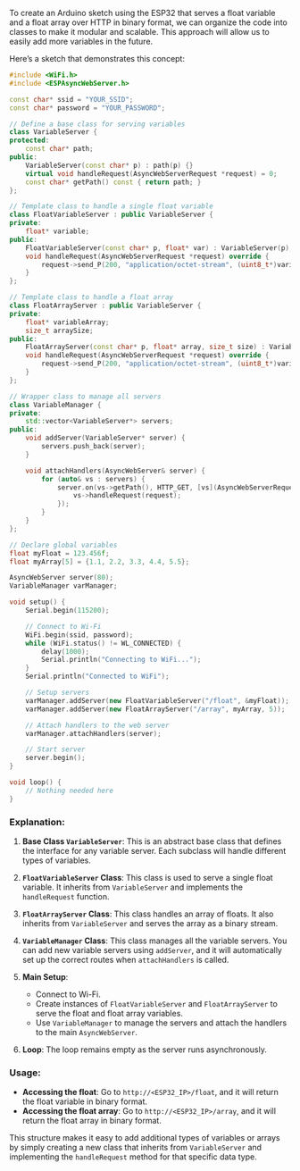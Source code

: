 To create an Arduino sketch using the ESP32 that serves a float variable and a float array over HTTP in binary format, we can organize the code into classes to make it modular and scalable. This approach will allow us to easily add more variables in the future.

Here’s a sketch that demonstrates this concept:

```cpp
#include <WiFi.h>
#include <ESPAsyncWebServer.h>

const char* ssid = "YOUR_SSID";
const char* password = "YOUR_PASSWORD";

// Define a base class for serving variables
class VariableServer {
protected:
    const char* path;
public:
    VariableServer(const char* p) : path(p) {}
    virtual void handleRequest(AsyncWebServerRequest *request) = 0;
    const char* getPath() const { return path; }
};

// Template class to handle a single float variable
class FloatVariableServer : public VariableServer {
private:
    float* variable;
public:
    FloatVariableServer(const char* p, float* var) : VariableServer(p), variable(var) {}
    void handleRequest(AsyncWebServerRequest *request) override {
        request->send_P(200, "application/octet-stream", (uint8_t*)variable, sizeof(float));
    }
};

// Template class to handle a float array
class FloatArrayServer : public VariableServer {
private:
    float* variableArray;
    size_t arraySize;
public:
    FloatArrayServer(const char* p, float* array, size_t size) : VariableServer(p), variableArray(array), arraySize(size) {}
    void handleRequest(AsyncWebServerRequest *request) override {
        request->send_P(200, "application/octet-stream", (uint8_t*)variableArray, sizeof(float) * arraySize);
    }
};

// Wrapper class to manage all servers
class VariableManager {
private:
    std::vector<VariableServer*> servers;
public:
    void addServer(VariableServer* server) {
        servers.push_back(server);
    }

    void attachHandlers(AsyncWebServer& server) {
        for (auto& vs : servers) {
            server.on(vs->getPath(), HTTP_GET, [vs](AsyncWebServerRequest *request) {
                vs->handleRequest(request);
            });
        }
    }
};

// Declare global variables
float myFloat = 123.456f;
float myArray[5] = {1.1, 2.2, 3.3, 4.4, 5.5};

AsyncWebServer server(80);
VariableManager varManager;

void setup() {
    Serial.begin(115200);

    // Connect to Wi-Fi
    WiFi.begin(ssid, password);
    while (WiFi.status() != WL_CONNECTED) {
        delay(1000);
        Serial.println("Connecting to WiFi...");
    }
    Serial.println("Connected to WiFi");

    // Setup servers
    varManager.addServer(new FloatVariableServer("/float", &myFloat));
    varManager.addServer(new FloatArrayServer("/array", myArray, 5));

    // Attach handlers to the web server
    varManager.attachHandlers(server);

    // Start server
    server.begin();
}

void loop() {
    // Nothing needed here
}
```

### Explanation:

1. **Base Class `VariableServer`**: This is an abstract base class that defines the interface for any variable server. Each subclass will handle different types of variables.

2. **`FloatVariableServer` Class**: This class is used to serve a single float variable. It inherits from `VariableServer` and implements the `handleRequest` function.

3. **`FloatArrayServer` Class**: This class handles an array of floats. It also inherits from `VariableServer` and serves the array as a binary stream.

4. **`VariableManager` Class**: This class manages all the variable servers. You can add new variable servers using `addServer`, and it will automatically set up the correct routes when `attachHandlers` is called.

5. **Main Setup**:
    - Connect to Wi-Fi.
    - Create instances of `FloatVariableServer` and `FloatArrayServer` to serve the float and float array variables.
    - Use `VariableManager` to manage the servers and attach the handlers to the main `AsyncWebServer`.

6. **Loop**: The loop remains empty as the server runs asynchronously.

### Usage:

- **Accessing the float**: Go to `http://<ESP32_IP>/float`, and it will return the float variable in binary format.
- **Accessing the float array**: Go to `http://<ESP32_IP>/array`, and it will return the float array in binary format.

This structure makes it easy to add additional types of variables or arrays by simply creating a new class that inherits from `VariableServer` and implementing the `handleRequest` method for that specific data type.
